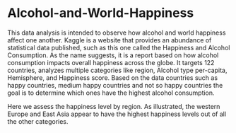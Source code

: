 # Alcohol-and-World-Happiness

 This data analysis is intended to observe how alcohol and world happiness affect one another. Kaggle is a website that provides an abundance of statistical data published, such as this one called the Happiness and Alcohol Consumption. As the name suggests, it is a report based on how alcohol consumption impacts overall happiness across the globe. It targets 122 countries, analyzes multiple categories like region, Alcohol type per-capita, Hemisphere, and Happiness score. Based on the data countries such as happy countries, medium happy countries and not so happy countries the goal is to determine which ones have the highest alcohol consumption. 

Here we assess the happiness level by region. As illustrated, the western Europe and East Asia appear to have the highest happiness levels out of all the other categories. 
